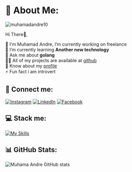 # 💫 About Me:
<p align="left"> <img src="https://komarev.com/ghpvc/?username=muhamadandre10&label=Profile%20views&color=0e75b6&style=flat" alt="muhamadandre10" /> </p> 
Hi There👋, <br>

🔭 I'm Muhamad Andre, I’m currently working on freelance <br>
🌱 I’m currently learning **Another new technology** <br>
💬 Ask me about **golang** <br>
👨‍💻 All of my projects are available at [github](https://github.com/MuhamadAndre10/) <br>
📄 Know about my [profile](https://drive.google.com/file/d/1VgaYoOtYTF0odRnU2PRe0N1oZ_UXUOvb/view?usp=drive_link) <br>
⚡ Fun fact i am introvert <br>

## 🍵 Connect me:

[![Instagram](https://img.shields.io/badge/Instagram-E4405F?style=for-the-badge&logo=instagram&logoColor=white)](https://www.instagram.com/mndre.03) 
[![LinkedIn](https://img.shields.io/badge/LinkedIn-0077B5?style=for-the-badge&logo=linkedin&logoColor=white)](https://linkedin.com/in/muhamad-andre-6b0746212)
[![Facebook](https://img.shields.io/badge/Facebook-1877F2?style=for-the-badge&logo=facebook&logoColor=white)](https://web.facebook.com/andre.priyanto.545)

## 💻 Stack me:

[![My Skills](https://skillicons.dev/icons?i=go,git,vscode,html)]()



## 📊 GitHub Stats:
![Muhama Andre GitHub stats](https://github-readme-stats.vercel.app/api?username=muhamadAndre10&show_icons=true&theme=tokyonight)


